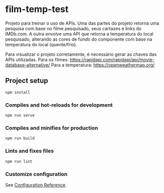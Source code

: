 # film-temp-test

Projeto para treinar o uso de APIs.
Uma das partes do projeto retorna uma pesquisa com base no filme pesquisado, seus cartazes e links do IMDb.com.
A outra envolve uma API que retorna a temperatura do local pesquisado, alterando as cores de fundo do componente com base na temperatura do local (quente/frio).

Para visualizar o projeto corretamente, é necessário gerar as chaves das APIs utilizadas. 
Para os filmes: https://rapidapi.com/rapidapi/api/movie-database-alternative/
Para a temperatura: https://openweathermap.org/

## Project setup
```
npm install
```

### Compiles and hot-reloads for development
```
npm run serve
```

### Compiles and minifies for production
```
npm run build
```

### Lints and fixes files
```
npm run lint
```

### Customize configuration
See [Configuration Reference](https://cli.vuejs.org/config/).
